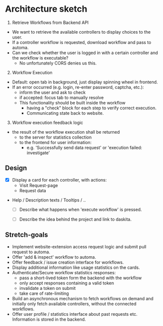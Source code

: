 # Architecture sketch

1. Retrieve Workflows from Backend API
- We want to retrieve the available controllers to display choices to the user.
- If a controller workflow is requested, download workflow and pass to automa. 
- Can we check whether the user is logged in with a certain controller and the workflow is executable?
    - No unfortunately CORS denies us this. 

2. Workflow Execution
- Default: open tab in background, just display spinning wheel in frontend.
- If an error occurred (e.g. login, re-enter password, captcha, etc.): 
    - inform the user and ask to check
    - if accepted: focus tab to manually resolve
    - This functionality should be built inside the workflow
        - having a "check" block for each step to verify correct execution.
        - Communicating state back to website.

3. Workflow execution feedback logic
- the result of the workflow execution shall be returned 
    - to the server for statistics collection
    - to the frontend for user information:
        - e.g. 'Successfully send data request' or 'execution failed: investigate'

## Design

- [x] Display a card for each controller, with actions:
    - Visit Request-page
    - Request data
- Help / Description texts / Tooltips / ..
    - [ ] Describe what happens when 'execute workflow' is pressed.
    - [ ] Describe the idea behind the project and link to daskita.


## Stretch-goals

- Implement website-extension access request logic and submit pull request to automa.
- Offer 'add & inspect' workflow to automa.
- Offer feedback / issue creation interface for workflows.
- Display additional information like usage statistics on the cards.
- Authenticate/Secure workflow statistics responses: 
    - pass a short-lived token form the backend with the workflow 
    - only accept responses containing a valid token 
    - invalidate a token on submit
    - take care of rate-limiting
- Build an asynchronous mechanism to fetch workflows on demand and initially only fetch available controllers, without the connected workflows.
- Offer user profile / statistics interface about past requests etc. Information is stored in the backend.